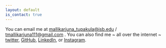 ```yaml
---
layout: default
is_contact: true
---
```


You can email me at mallikarjuna_tupakula@isb.edu / tmallikarjuna111@gmail.com .  You can also find me ~ all over the internet ~ [twitter](https://twitter.com/__76_arjun_22__), [GitHub](https://github.com/MALLI7622), [LinkedIn](https://www.linkedin.com/in/arjun-a-aprendiza/), or [Instagram](https://www.instagram.com/___76___arjun___22___/).
